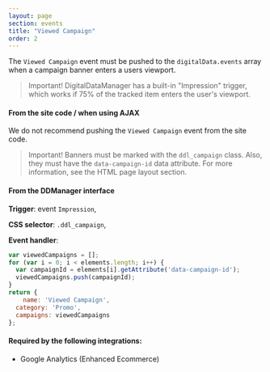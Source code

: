 ```yaml
---
layout: page
section: events
title: "Viewed Campaign"
order: 2
---
```

The `Viewed Campaign` event must be pushed to the `digitalData.events` array when a campaign banner enters a users viewport.
>Important! DigitalDataManager has a built-in "Impression" trigger, which works if 75% of the tracked item enters the user's viewport.

#### From the site code / when using AJAX
We do not recommend pushing the `Viewed Campaign` event from the site code.

>Important! Banners must be marked with the `ddl_campaign` class. Also, they must have the `data-campaign-id` data attribute. For more information, see the HTML page layout section.

#### From the DDManager interface
**Trigger**: event `Impression`,

**CSS selector**: `.ddl_campaign`,

**Event handler**:
```javascript
var viewedCampaigns = [];
for (var i = 0; i < elements.length; i++) {
  var campaignId = elements[i].getAttribute('data-campaign-id');
  viewedCampaigns.push(campaignId);
}
return {
	name: 'Viewed Campaign',
  category: 'Promo',
  campaigns: viewedCampaigns
};
```

#### Required by the following integrations:
* Google Analytics (Enhanced Ecommerce)